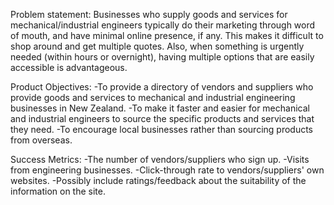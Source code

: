 Problem statement:
Businesses who supply goods and services for mechanical/industrial engineers typically do their marketing through word of mouth, and have minimal online presence, if any. This makes it difficult to shop around and get multiple quotes. Also, when something is urgently needed (within hours or overnight), having multiple options that are easily accessible is advantageous.

Product Objectives:
-To provide a directory of vendors and suppliers who provide goods and services to mechanical and industrial engineering businesses in New Zealand.
-To make it faster and easier for mechanical and industrial engineers to source the specific products and services that they need.
-To encourage local businesses rather than sourcing products from overseas.

Success Metrics:
-The number of vendors/suppliers who sign up.
-Visits from engineering businesses.
-Click-through rate to vendors/suppliers' own websites.
-Possibly include ratings/feedback about the suitability of the information on the site.
